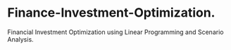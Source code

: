# Finance-Investment-Optimization.
Financial Investment Optimization using Linear Programming and Scenario Analysis.
